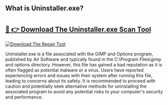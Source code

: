 ## What is Uninstaller.exe? 

# <h2><a href="https://exedetect.com/download.php?Uninstaller.exe">🔗 👉 Download The Uninstaller.exe Scan Tool</a></h2>

[![Download The Repair Tool](https://exedetect.com/download-button.jpg)](https://exedetect.com/download.php?Uninstaller.exe)

Uninstaller.exe is a file associated with the GIMP and Options program, published by Air Software and typically found in the C:\Program Files\gimp and options directory. However, this file has gained a bad reputation as it is often flagged as potential malware or a virus. Users have reported experiencing errors and issues with their system after running this file, leading to concerns about its safety. It is recommended to proceed with caution and potentially seek alternative methods for uninstalling the associated program to avoid any potential risks to your computer's security and performance.